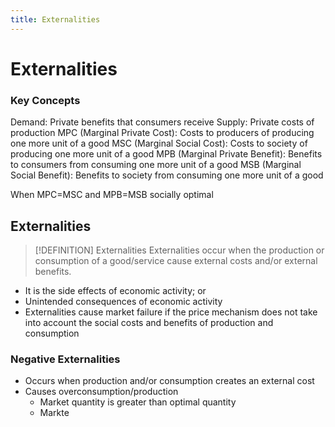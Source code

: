 ```yaml
---
title: Externalities
---
```

# Externalities

### Key Concepts
Demand: Private benefits that consumers receive 
Supply: Private costs of production 
MPC (Marginal Private Cost): Costs to producers of producing one more unit of a good 
MSC (Marginal Social Cost): Costs to society of producing one more unit of a good 
MPB (Marginal Private Benefit): Benefits to consumers from consuming one more unit of a good 
MSB (Marginal Social Benefit): Benefits to society from consuming one more unit of a good 

When MPC=MSC and MPB=MSB socially optimal


## Externalities
> [!DEFINITION] Externalities
> Externalities occur when the production or consumption of a good/service cause external costs and/or external benefits.

- It is the side effects of economic activity; or
- Unintended consequences of economic activity
- Externalities cause market failure if the price mechanism does not take into account the social costs and benefits of production and consumption

### Negative Externalities
- Occurs when production and/or consumption creates an external cost
- Causes overconsumption/production
	- Market quantity is greater than optimal quantity
	- Markte










